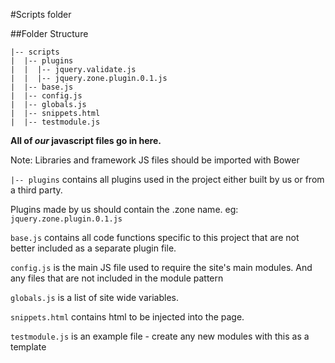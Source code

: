 #Scripts folder

##Folder Structure
    
    |-- scripts
    |  |-- plugins
    |  |  |-- jquery.validate.js
    |  |  |-- jquery.zone.plugin.0.1.js
    |  |-- base.js
    |  |-- config.js
    |  |-- globals.js
    |  |-- snippets.html
    |  |-- testmodule.js

**All of *our* javascript files go in here.**

Note: Libraries and framework JS files should be imported with Bower

`|-- plugins` contains all plugins used in the project either built by us or from a third party.

Plugins made by us should contain the .zone name.
eg: `jquery.zone.plugin.0.1.js`

`base.js` contains all code functions specific to this project that are not better included as a separate plugin file.

`config.js` is the main JS file used to require the site's main modules. And any files that are not included in the module pattern

`globals.js` is a list of site wide variables.

`snippets.html` contains html to be injected into the page.

`testmodule.js` is an example file - create any new modules with this as a template
